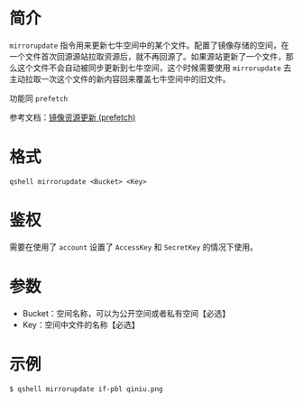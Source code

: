 # 简介
`mirrorupdate` 指令用来更新七牛空间中的某个文件。配置了镜像存储的空间，在一个文件首次回源源站拉取资源后，就不再回源了。如果源站更新了一个文件，那么这个文件不会自动被同步更新到七牛空间，这个时候需要使用 `mirrorupdate` 去主动拉取一次这个文件的新内容回来覆盖七牛空间中的旧文件。

功能同 `prefetch`

参考文档：[镜像资源更新 (prefetch)](http://developer.qiniu.com/docs/v6/api/reference/rs/prefetch.html)

# 格式
```
qshell mirrorupdate <Bucket> <Key>
```

# 鉴权
需要在使用了 `account` 设置了 `AccessKey` 和 `SecretKey` 的情况下使用。

# 参数
- Bucket：空间名称，可以为公开空间或者私有空间【必选】
- Key：空间中文件的名称【必选】

# 示例
```
$ qshell mirrorupdate if-pbl qiniu.png
```